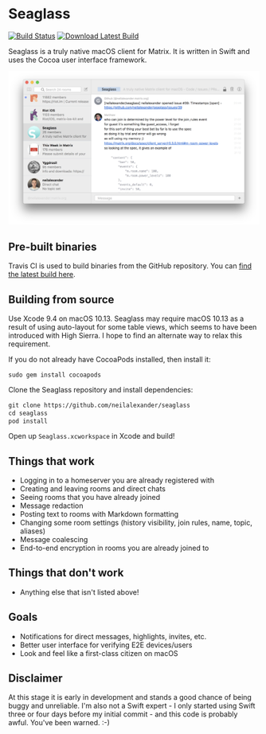 # Seaglass
[![Build Status](https://travis-ci.org/neilalexander/seaglass.svg?branch=master)](https://travis-ci.org/neilalexander/seaglass)
[![Download Latest Build](https://api.bintray.com/packages/neilalexander/Seaglass/Seaglass/images/download.svg)](https://bintray.com/neilalexander/Seaglass/Seaglass/_latestVersion#files)

Seaglass is a truly native macOS client for Matrix. It is written in Swift and
uses the Cocoa user interface framework.

![Screenshot of Seaglass](image.png)

## Pre-built binaries

Travis CI is used to build binaries from the GitHub repository. You can [find the latest build here](https://bintray.com/neilalexander/Seaglass/Seaglass/_latestVersion#files).

## Building from source

Use Xcode 9.4 on macOS 10.13. Seaglass may require macOS 10.13 as a result of
using auto-layout for some table views, which seems to have been introduced with
High Sierra. I hope to find an alternate way to relax this requirement.

If you do not already have CocoaPods installed, then install it:
```
sudo gem install cocoapods
```

Clone the Seaglass repository and install dependencies:
```
git clone https://github.com/neilalexander/seaglass
cd seaglass
pod install
```
Open up `Seaglass.xcworkspace` in Xcode and build!

## Things that work

- Logging in to a homeserver you are already registered with
- Creating and leaving rooms and direct chats
- Seeing rooms that you have already joined
- Message redaction
- Posting text to rooms with Markdown formatting
- Changing some room settings (history visibility, join rules, name, topic, aliases)
- Message coalescing
- End-to-end encryption in rooms you are already joined to

## Things that don't work

- Anything else that isn't listed above!

## Goals

- Notifications for direct messages, highlights, invites, etc.
- Better user interface for verifying E2E devices/users
- Look and feel like a first-class citizen on macOS

## Disclaimer

At this stage it is early in development and stands a good chance of being buggy
and unreliable. I'm also not a Swift expert - I only started using Swift three
or four days before my initial commit - and this code is probably awful. You've
been warned. :-)
